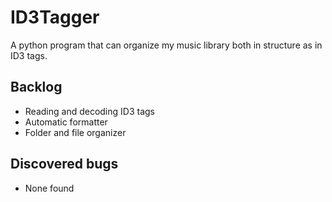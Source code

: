 # ID3Tagger
A python program that can organize my music library both in structure as in ID3 tags.

## Backlog ##
* Reading and decoding ID3 tags
* Automatic formatter
* Folder and file organizer

## Discovered bugs ##
* None found
